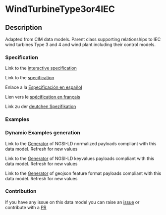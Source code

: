 # WindTurbineType3or4IEC

## Description 

Adapted from CIM data models. Parent class supporting relationships to IEC wind turbines Type 3 and 4 and wind plant including their control models.
### Specification

Link to the [interactive specification](https://swagger.lab.fiware.org/?url=https://smart-data-models.github.io/dataModel.EnergyCIM/WindTurbineType3or4IEC/swagger.yaml)

Link to the [specification](https://smart-data-models.github.io/dataModel.EnergyCIM/WindTurbineType3or4IEC/doc/spec.md)

Enlace a la [Especificación en español](https://smart-data-models.github.io/dataModel.EnergyCIM/WindTurbineType3or4IEC/doc/spec_ES.md)

Lien vers le [spécification en français](https://smart-data-models.github.io/dataModel.EnergyCIM/WindTurbineType3or4IEC/doc/spec_FR.md)

Link zu der [deutchen Spezifikation](https://smart-data-models.github.io/dataModel.EnergyCIM/WindTurbineType3or4IEC/doc/spec_DE.md)
### Examples
### Dynamic Examples generation

Link to the [Generator](https://smartdatamodels.org/extra/ngsi-ld_generator_v0.92.php?schemaUrl=https://raw.githubusercontent.com/smart-data-models/dataModel.EnergyCIM/master/WindTurbineType3or4IEC/schema.json&email=info@smartdatamodels.org) of NGSI-LD normalized payloads compliant with this data model. Refresh for new values

Link to the [Generator](https://smartdatamodels.org/extra/ngsi-ld_generator_keyvalues_v0.92.php?schemaUrl=https://raw.githubusercontent.com/smart-data-models/dataModel.EnergyCIM/master/WindTurbineType3or4IEC/schema.json&email=info@smartdatamodels.org) of NGSI-LD keyvalues payloads compliant with this data model. Refresh for new values

Link to the [Generator](https://smartdatamodels.org/extra/geojson_features_generator_v1.0.php?schemaUrl=https://raw.githubusercontent.com/smart-data-models/dataModel.EnergyCIM/master/WindTurbineType3or4IEC/schema.json&email=info@smartdatamodels.org) of geojson feature format payloads compliant with this data model. Refresh for new values
### Contribution

 If you have any issue on this data model you can raise an [issue](https://github.com/smart-data-models/dataModel.EnergyCIM/issues)  or contribute with a [PR](https://github.com/smart-data-models/dataModel.EnergyCIM/pulls)